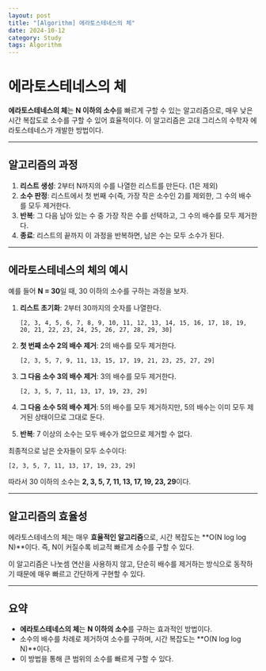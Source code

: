 ```yaml
---
layout: post
title: "[Algorithm] 에라토스테네스의 체"
date: 2024-10-12
category: Study
tags: Algorithm
---
```

# 에라토스테네스의 체

**에라토스테네스의 체**는 **N 이하의 소수**를 빠르게 구할 수 있는 알고리즘으로, 매우 낮은 시간 복잡도로 소수를 구할 수 있어 효율적이다. 이 알고리즘은 고대 그리스의 수학자 에라토스테네스가 개발한 방법이다.

---

## 알고리즘의 과정

1. **리스트 생성**: 2부터 N까지의 수를 나열한 리스트를 만든다. (1은 제외)
2. **소수 판정**: 리스트에서 첫 번째 수(즉, 가장 작은 소수인 2)를 제외한, 그 수의 배수를 모두 제거한다.
3. **반복**: 그 다음 남아 있는 수 중 가장 작은 수를 선택하고, 그 수의 배수를 모두 제거한다.
4. **종료**: 리스트의 끝까지 이 과정을 반복하면, 남은 수는 모두 소수가 된다.

---

## 에라토스테네스의 체의 예시

예를 들어 **N = 30**일 때, 30 이하의 소수를 구하는 과정을 보자.

1. **리스트 초기화**: 2부터 30까지의 숫자를 나열한다.
   ```
   [2, 3, 4, 5, 6, 7, 8, 9, 10, 11, 12, 13, 14, 15, 16, 17, 18, 19, 20, 21, 22, 23, 24, 25, 26, 27, 28, 29, 30]
   ```

2. **첫 번째 소수 2의 배수 제거**: 2의 배수를 모두 제거한다.
   ```
   [2, 3, 5, 7, 9, 11, 13, 15, 17, 19, 21, 23, 25, 27, 29]
   ```

3. **그 다음 소수 3의 배수 제거**: 3의 배수를 모두 제거한다.
   ```
   [2, 3, 5, 7, 11, 13, 17, 19, 23, 29]
   ```

4. **그 다음 소수 5의 배수 제거**: 5의 배수를 모두 제거하지만, 5의 배수는 이미 모두 제거된 상태이므로 그대로 둔다.

5. **반복**: 7 이상의 소수는 모두 배수가 없으므로 제거할 수 없다.

최종적으로 남은 숫자들이 모두 소수이다:
```
[2, 3, 5, 7, 11, 13, 17, 19, 23, 29]
```

따라서 30 이하의 소수는 **2, 3, 5, 7, 11, 13, 17, 19, 23, 29**이다.

---

## 알고리즘의 효율성

에라토스테네스의 체는 매우 **효율적인 알고리즘**으로, 시간 복잡도는 **O(N log log N)**이다. 즉, N이 커질수록 비교적 빠르게 소수를 구할 수 있다.

이 알고리즘은 나눗셈 연산을 사용하지 않고, 단순히 배수를 제거하는 방식으로 동작하기 때문에 매우 빠르고 간단하게 구현할 수 있다.

---

## 요약

- **에라토스테네스의 체**는 **N 이하의 소수**를 구하는 효과적인 방법이다.
- 소수의 배수를 차례로 제거하여 소수를 구하며, 시간 복잡도는 **O(N log log N)**이다.
- 이 방법을 통해 큰 범위의 소수를 빠르게 구할 수 있다.
